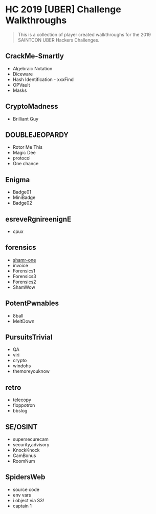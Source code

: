 # HC 2019 [UBER] Challenge Walkthroughs

> This is a collection of player created walkthroughs for the 2019 SAINTCON UBER Hackers Challenges.

## CrackMe-Smartly
 - Algebraic Notation
 - Diceware
 - Hash Identification - xxxFind
 - OPVault
 - Masks

## CryptoMadness
 - Brilliant Guy

## DOUBLEJEOPARDY
 - Rotor Me This
 - Magic Dee
 - protocol
 - One chance

## Enigma
 - Badge01
 - MiniBadge
 - Badge02

## esreveRgnireenignE
 - cpux

## forensics
 - [shamr-one](/2019%20SAINTCON/UBER/forensics/shamr-one)
 - invoice
 - Forensics1
 - Forensics3
 - Forensics2
 - ShamWow

## PotentPwnables
 - 8ball
 - MeltDown

## PursuitsTrivial
 - QA
 - viri
 - crypto
 - windohs
 - themoreyouknow

## retro
 - telecopy
 - floppotron
 - bbslog

## SE/OSINT
 - supersecurecam
 - security,advisory
 - KnockKnock
 - CamBonus
 - RoomNum

## SpidersWeb
 - source code
 - env vars
 - i object via S3!
 - captain 1


